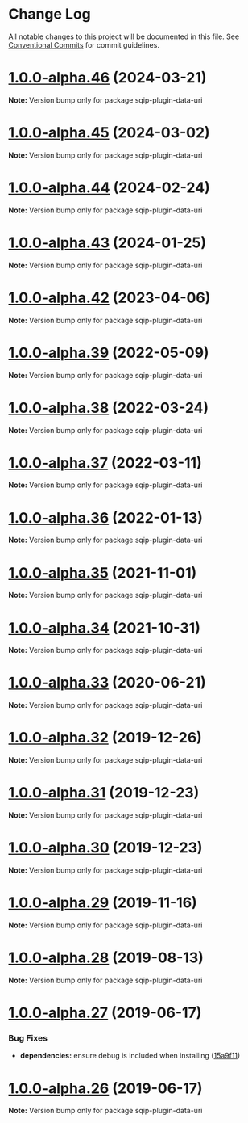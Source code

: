 # Change Log

All notable changes to this project will be documented in this file.
See [Conventional Commits](https://conventionalcommits.org) for commit guidelines.

# [1.0.0-alpha.46](https://github.com/axe312ger/sqip/compare/sqip-plugin-data-uri@1.0.0-alpha.45...sqip-plugin-data-uri@1.0.0-alpha.46) (2024-03-21)

**Note:** Version bump only for package sqip-plugin-data-uri





# [1.0.0-alpha.45](https://github.com/axe312ger/sqip/compare/sqip-plugin-data-uri@1.0.0-alpha.44...sqip-plugin-data-uri@1.0.0-alpha.45) (2024-03-02)

**Note:** Version bump only for package sqip-plugin-data-uri





# [1.0.0-alpha.44](https://github.com/axe312ger/sqip/compare/sqip-plugin-data-uri@1.0.0-alpha.43...sqip-plugin-data-uri@1.0.0-alpha.44) (2024-02-24)

**Note:** Version bump only for package sqip-plugin-data-uri





# [1.0.0-alpha.43](https://github.com/axe312ger/sqip/compare/sqip-plugin-data-uri@1.0.0-alpha.42...sqip-plugin-data-uri@1.0.0-alpha.43) (2024-01-25)

**Note:** Version bump only for package sqip-plugin-data-uri





# [1.0.0-alpha.42](https://github.com/axe312ger/sqip/compare/sqip-plugin-data-uri@1.0.0-alpha.41...sqip-plugin-data-uri@1.0.0-alpha.42) (2023-04-06)

**Note:** Version bump only for package sqip-plugin-data-uri





# [1.0.0-alpha.39](https://github.com/axe312ger/sqip/compare/sqip-plugin-data-uri@1.0.0-alpha.38...sqip-plugin-data-uri@1.0.0-alpha.39) (2022-05-09)

**Note:** Version bump only for package sqip-plugin-data-uri





# [1.0.0-alpha.38](https://github.com/axe312ger/sqip/compare/sqip-plugin-data-uri@1.0.0-alpha.37...sqip-plugin-data-uri@1.0.0-alpha.38) (2022-03-24)

**Note:** Version bump only for package sqip-plugin-data-uri





# [1.0.0-alpha.37](https://github.com/axe312ger/sqip/compare/sqip-plugin-data-uri@1.0.0-alpha.36...sqip-plugin-data-uri@1.0.0-alpha.37) (2022-03-11)

**Note:** Version bump only for package sqip-plugin-data-uri





# [1.0.0-alpha.36](https://github.com/axe312ger/sqip/compare/sqip-plugin-data-uri@1.0.0-alpha.35...sqip-plugin-data-uri@1.0.0-alpha.36) (2022-01-13)

**Note:** Version bump only for package sqip-plugin-data-uri





# [1.0.0-alpha.35](https://github.com/axe312ger/sqip/compare/sqip-plugin-data-uri@1.0.0-alpha.34...sqip-plugin-data-uri@1.0.0-alpha.35) (2021-11-01)

**Note:** Version bump only for package sqip-plugin-data-uri





# [1.0.0-alpha.34](https://github.com/axe312ger/sqip/compare/sqip-plugin-data-uri@1.0.0-alpha.33...sqip-plugin-data-uri@1.0.0-alpha.34) (2021-10-31)

**Note:** Version bump only for package sqip-plugin-data-uri





# [1.0.0-alpha.33](https://github.com/axe312ger/sqip/compare/sqip-plugin-data-uri@1.0.0-alpha.32...sqip-plugin-data-uri@1.0.0-alpha.33) (2020-06-21)

**Note:** Version bump only for package sqip-plugin-data-uri





# [1.0.0-alpha.32](https://github.com/axe312ger/sqip/compare/sqip-plugin-data-uri@1.0.0-alpha.31...sqip-plugin-data-uri@1.0.0-alpha.32) (2019-12-26)

**Note:** Version bump only for package sqip-plugin-data-uri





# [1.0.0-alpha.31](https://github.com/axe312ger/sqip/compare/sqip-plugin-data-uri@1.0.0-alpha.30...sqip-plugin-data-uri@1.0.0-alpha.31) (2019-12-23)

**Note:** Version bump only for package sqip-plugin-data-uri





# [1.0.0-alpha.30](https://github.com/axe312ger/sqip/compare/sqip-plugin-data-uri@1.0.0-alpha.29...sqip-plugin-data-uri@1.0.0-alpha.30) (2019-12-23)

**Note:** Version bump only for package sqip-plugin-data-uri





# [1.0.0-alpha.29](https://github.com/axe312ger/sqip/compare/sqip-plugin-data-uri@1.0.0-alpha.28...sqip-plugin-data-uri@1.0.0-alpha.29) (2019-11-16)

**Note:** Version bump only for package sqip-plugin-data-uri





# [1.0.0-alpha.28](https://github.com/axe312ger/sqip/compare/sqip-plugin-data-uri@1.0.0-alpha.27...sqip-plugin-data-uri@1.0.0-alpha.28) (2019-08-13)

**Note:** Version bump only for package sqip-plugin-data-uri





# [1.0.0-alpha.27](https://github.com/axe312ger/sqip/compare/sqip-plugin-data-uri@1.0.0-alpha.26...sqip-plugin-data-uri@1.0.0-alpha.27) (2019-06-17)


### Bug Fixes

* **dependencies:** ensure debug is included when installing ([15a9f11](https://github.com/axe312ger/sqip/commit/15a9f11))





# [1.0.0-alpha.26](https://github.com/axe312ger/sqip/compare/sqip-plugin-data-uri@1.0.0-alpha.25...sqip-plugin-data-uri@1.0.0-alpha.26) (2019-06-17)

**Note:** Version bump only for package sqip-plugin-data-uri

